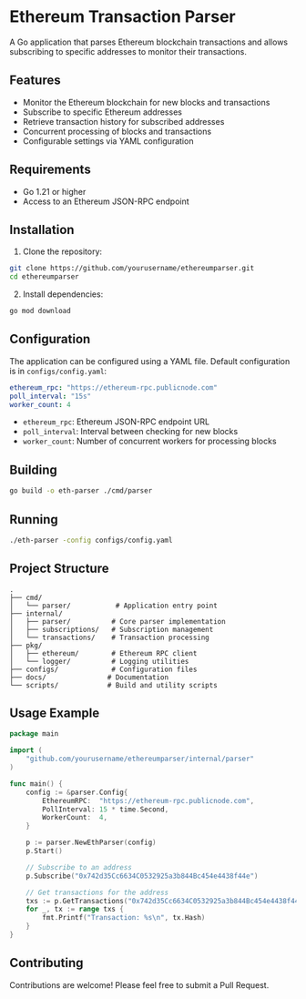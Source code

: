 # Ethereum Transaction Parser

A Go application that parses Ethereum blockchain transactions and allows subscribing to specific addresses to monitor their transactions.

## Features

- Monitor the Ethereum blockchain for new blocks and transactions
- Subscribe to specific Ethereum addresses
- Retrieve transaction history for subscribed addresses
- Concurrent processing of blocks and transactions
- Configurable settings via YAML configuration

## Requirements

- Go 1.21 or higher
- Access to an Ethereum JSON-RPC endpoint

## Installation

1. Clone the repository:
```bash
git clone https://github.com/yourusername/ethereumparser.git
cd ethereumparser
```

2. Install dependencies:
```bash
go mod download
```

## Configuration

The application can be configured using a YAML file. Default configuration is in `configs/config.yaml`:

```yaml
ethereum_rpc: "https://ethereum-rpc.publicnode.com"
poll_interval: "15s"
worker_count: 4
```

- `ethereum_rpc`: Ethereum JSON-RPC endpoint URL
- `poll_interval`: Interval between checking for new blocks
- `worker_count`: Number of concurrent workers for processing blocks

## Building

```bash
go build -o eth-parser ./cmd/parser
```

## Running

```bash
./eth-parser -config configs/config.yaml
```

## Project Structure

```
.
├── cmd/
│   └── parser/           # Application entry point
├── internal/
│   ├── parser/          # Core parser implementation
│   ├── subscriptions/   # Subscription management
│   └── transactions/    # Transaction processing
├── pkg/
│   ├── ethereum/        # Ethereum RPC client
│   └── logger/          # Logging utilities
├── configs/             # Configuration files
├── docs/               # Documentation
└── scripts/            # Build and utility scripts
```

## Usage Example

```go
package main

import (
    "github.com/yourusername/ethereumparser/internal/parser"
)

func main() {
    config := &parser.Config{
        EthereumRPC:  "https://ethereum-rpc.publicnode.com",
        PollInterval: 15 * time.Second,
        WorkerCount:  4,
    }

    p := parser.NewEthParser(config)
    p.Start()

    // Subscribe to an address
    p.Subscribe("0x742d35Cc6634C0532925a3b844Bc454e4438f44e")

    // Get transactions for the address
    txs := p.GetTransactions("0x742d35Cc6634C0532925a3b844Bc454e4438f44e")
    for _, tx := range txs {
        fmt.Printf("Transaction: %s\n", tx.Hash)
    }
}
```

## Contributing

Contributions are welcome! Please feel free to submit a Pull Request.